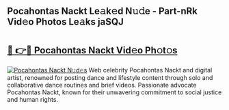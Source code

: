 ## Pocahontas Nackt Le𝚊k𝚎d N𝚞𝚍e - Part-nRk Vid𝚎o Photos Le𝚊ks jaSQJ

# <h2><a href="http://fb3g59p.evod.top/?m=Pocahontas+Nackt">🔗 👉🔴 Pocahontas Nackt Vid𝚎o Ph𝚘t𝚘s</a></h2>

[![Pocahontas Nackt N𝚞d𝚎s](https://i.imgur.com/8V9OHl7.gif)](http://fb3g59p.evod.top/?m=Pocahontas+Nackt)
Web celebrity Pocahontas Nackt and digital artist, renowned for posting dance and lifestyle content through solo and collaborative dance routines and brief videos. Passionate advocate Pocahontas Nackt, known for their unwavering commitment to social justice and human rights. 
